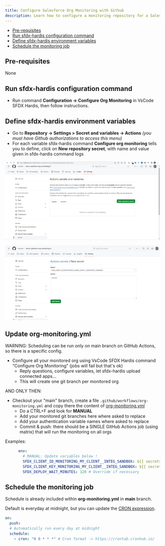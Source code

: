 ```yaml
---
title: Configure Salesforce Org Monitoring with Github
description: Learn how to configure a monitoring repository for a Salesforce Org, using sfdx-hardis and Github Actions
---
```

<!-- markdownlint-disable MD013 -->

- [Pre-requisites](#pre-requisites)
- [Run sfdx-hardis configuration command](#run-sfdx-hardis-configuration-command)
- [Define sfdx-hardis environment variables](#define-sfdx-hardis-environment-variables)
- [Schedule the monitoring job](#schedule-the-monitoring-job)

## Pre-requisites

None

## Run sfdx-hardis configuration command

- Run command **Configuration -> Configure Org Monitoring** in VsCode SFDX Hardis, then follow instructions.

## Define sfdx-hardis environment variables

- Go to **Repository -> Settings > Secret and variables -> Actions** _(you must have Github authorizations to access this menu)_
- For each variable sfdx-hardis command **Configure org monitoring** tells you to define, click on **New repository secret**,  with name and value given in sfdx-hardis command logs

![](assets/images/screenshot-monitoring-github-variable.png.jpg)

![](assets/images/screenshot-monitoring-github-variable-add.png.jpg)

## Update org-monitoring.yml

WARNING: Scheduling can be run only on main branch on GitHub Actions, so there is a specific config.

- Configure all your monitored org using VsCode SFDX Hardis command "Configure Org Monitoring" (jobs will fail but that's ok)
  - Reply questions, configure variables, let sfdx-hardis upload connected apps...
  - This will create one git branch per monitored org

AND ONLY THEN:

- Checkout your "main" branch, create a file `.github/workflows/org-monitoring.yml` and copy there the content of [org-monitoring.yml](https://github.com/hardisgroupcom/sfdx-hardis/blob/main/defaults/monitoring/.github/workflows/org-monitoring.yml)
  - Do a CTRL+F and look for **MANUAL**
  - Add your monitored git branches here where asked to replace
  - Add your authentication variable names where asked to replace
  - Commit & push: there should be a SINGLE GitHub Actions job (using matrix) that will run the monitoring on all orgs

Examples:

```yaml
      env:
        # MANUAL: Update variables below !
        SFDX_CLIENT_ID_MONITORING_MY_CLIENT__INTEG_SANDBOX: ${{ secrets.SFDX_CLIENT_ID_MONITORING_MY_CLIENT__INTEG_SANDBOX}}
        SFDX_CLIENT_KEY_MONITORING_MY_CLIENT__INTEG_SANDBOX: ${{ secrets.SFDX_CLIENT_KEY_MONITORING_MY_CLIENT__INTEG_SANDBOX}}
        SFDX_DEPLOY_WAIT_MINUTES: 120 # Override if necessary
```

## Schedule the monitoring job

Schedule is already included within **org-monitoring.yml** in **main** branch.

Default is everyday at midnight, but you can update the [CRON expression](https://crontab.cronhub.io/).

```yaml
on:
  push:
  # Automatically run every day at midnight
  schedule:
    - cron: "0 0 * * *" # Cron format -> https://crontab.cronhub.io/
```